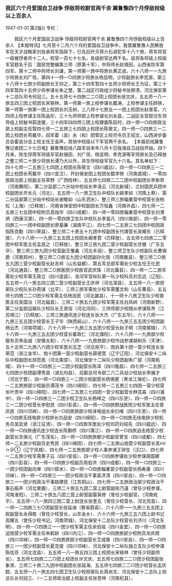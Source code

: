### 我区六个月爱国自卫战争  俘敌将校尉官两千余  冀鲁豫四个月俘敌校级以上百余人

1947-01-01
第2版()
专栏：

　　我区六个月爱国自卫战争
    俘敌将校尉官两千余
    冀鲁豫四个月俘敌校级以上百余人
    【本报特讯】七月至十二月六个月的爱国自卫战争中，我晋冀鲁豫人民解放军在天才战略家刘伯承将军指挥下，已先后歼灭蒋介石进犯军十八个旅，蒋军将官一级被俘者共十二人，校官一百七十七名，各级尉官达两千名。兹将各将级上校级军官题名于后：国民党整编第三师（原第十军），中将师长赵锡田，山西省防军第四军、第十二师中将师长刘谦，第一师第一旅中将旅长黄正成，六十八师一一九旅少将旅长刘广信，第四十一师一○四旅少将旅长杨显明，少将副旅长李克源，第三十八师十七旅少将副旅长王仰之，第三十四军暂四十五师少将师长王为征，第三十四军暂四十五师少将参谋长朱之慧，第二战区行政组少将秘书张穆清，河北保安第十二总队司令何冠三。五十五师七十四旅二二○团上校团长徐文庆，五五师一八一旅五四三团上校团长宋铁林，第一师第一旅上校参谋长戴涛，上校参谋主任顾铁，第一师第一旅第一团上校团长刘玉树，三八师十七旅五一一团上校团长赵普荃，六四师上校参谋主任陈品珍，三十九师师部上校参谋长刘永昌，二战区长官部汾东领导组上校秘书茹连璧，三十四军四四师三团上校建委陈启时，四一师一○四旅政治部上校副主任暂四七师一二五旅三七四团上校团长陈筱文，四一师一○四旅三一二团上校团长苟戴华，阎军霍（县）永（和）团管区上校司令员王绍文，山西进步委员会霍县分会上校主任王金声。其他中校级以下军官两千余名。
    【本报前线冀鲁豫记者团二十七日电】冀鲁豫前线八路军自本年八月十日陇海自卫战役开始，四个月来，除生俘蒋军将级军官赵锡田、刘广信、杨显明、李克源等军师旅长及已释放之整三师二十旅少将旅长谭乃大以外，并生俘校级军官九十六名。其名单如下：
    四十七师一二五旅三七四团上校团长陈筱文（四川威远）、四一师一○四旅三一二团上校团长苟戴华（四川宜汉）、开封保安团上校团长甄学修（河南虞城）、一零四旅政治部上校副主任莘野（广西桂林）、五五师七四旅二二二团中校副团长李新奇（河南舞阳）、第二分监部二六分站中校站长李凌云（河北新城）、兰封国民兵团中校副团长齐长元（河北）、五五师一八一旅卫生队中校队长姚孝如（河南上蔡）、第二分监部第三分站中校站长谢敬如（山东泗水）、整三师三旅辎重营中校营长张柏松（上海）（已释放）、河南省保安团中校副团长万恒鑫（河南许昌）、四七师一二五旅三七五团中校附员高烛华（四川成都）、四一师一零四旅辎重营中校营长刘渭炳（西康汉源）、四一师一零四旅卫生队中校队长李盖凡（四川南部）、四一师一零四旅三一一团中校副团长廖基廉（湖南平江）、四七师一二五旅三七四团中校团政指陈克勤（四川荣县）、整三师二十旅五十九团中校副团长代理营长吴耀东（已释放）、六十八师一一九旅三五五团上校团长阚孝君（已释放）、五五师七四旅二二零团中校军医主任孟民之（已释放）、整三师三旅九团二营少校副营长甘握（广东五华）、整三师三旅九团少校营副王肇鑫（河北丰润）、整三师卫生队少校副队长曹锡爵（河南郑州）、整三师二○旅五九团少校团副孙化雨（河南雎县）、整三师二○旅五九团三营少校副营长赵吉祥（山东益都）、第五军总部军需处少校主任王化民（河北通县）、整三师二○旅医院少校医官武庆珠（河北冀县）、四一师一二二旅军需处少校军需王政立（四川遂县）、洛河军官纵队第一队少校科员刘志远（辽阳）、五五师一八一旅五四三团二营少校副营长王庆祥（河北滦县）、五五师一八一旅担架队少校队长孙燕谋（北平）、三师三旅军需处少校军需董文和（山东曹县）、五五师七四旅二二○团少校军需主任杨润民（河北雄县）、十一师十八旅卫生队少校兽医主任吴国治（河北磁县）、三师二十旅五九团少校军需主任白风岭（河南新野）、第二分监部运输队少校队长王青恒（河北河间）、三师师部少校随从参谋陈焘（江苏靖江）（已释放）、三师三旅通讯连少校连长张大杰（广东五华）、六十八师一一九旅三五五团少校营长王子华（陕西岐山）、六十八师一一九旅三五五团少校团副杨云杰（河南项城）、六十八师一一九旅三五五团少校营长赵子明（河南鄢陵）、六十八师一一九旅三五五团少校营长翟政仁（河北濮阳）、六十八师一一九旅部少校服务员李品诚（安徽太和）、六十八师一一九旅旅部少校作战参谋胡和乐（天津）、五十五师二九旅八六团少校军医刘玉芝（河北宛平）、炮兵第十团一营少校连长张荣范（浙江金华）、炮十团第一营少校副营长薛德宽（辽宁辽阳）、河北保安十二纵队中校副团长邱莅民（河北南宫）、河北保安十二纵队少校团副朱广斌（河南柘城）、四十一师一○四旅三一二团少校副营长陈泽（四川隆昌）、四七师一二五旅三七四团少校团副谭秀昌（湖北均县）、后勤总司令部二六二兵站少校站长李展才（河北宁晋）、四一师一○四旅三一二团少校副营长杨锡更（黑龙江海伦）、四七师一二五旅旅部少校副员谭茂书（四川绵阳）、四七师一二五旅三七四团一营少校营长叶贵中（四川绵阳）、四七师一二五旅三七四团一营少校副营长林克森（四川湄中）、四一师一○四旅三一二团少校卫生队长杨坤之（四川乐至）、四一师一○四旅三一二团少校营长李慰民（四川彭县）、四一师一○四旅野战医院少校军医主任曾庆民（四川邛崃）、四一师一○四旅旅部少校译电组长余衍绪（四川乐至）、四一师一○四旅无线电排少校排长刘品安（四川绵阳）、四一师一○四旅无线电排少校机务员吴启贤（浙江征清）、四一师一○四旅军医处少校司药刘绍先（四川威远）、四一师一○四旅通讯连少校连长陈鹏桥（四川蒲江）、四一师一○四旅迫击炮营少校副营长苏保元（广东茂名）、四一师一○四旅旅都少校副官曾宝（四川成都）、四七师一二五旅少校副员史秀民（四川绵阳）、四七师一二五旅山炮营少校副营长吴ｍíｎ＠①（辽宁凤城）、四七师一二五旅旅部少校人事参谋王钟生（汉口）、四七师一二五旅少校军需黄子云（四川安县）、四一师一○四旅参谋处少校参谋胡国卿（四川彭县）、四一师一○四旅少校副员周伯洪（四川成都）、四一师一○四旅三一一团少校团副向单（四川叙水）、四一师一○四旅辎重营少校副营长杨寿康（四川邛崃）、四一师一○四旅三一一团少校政治干事袁济清（四川安岳）、四一师一○四旅三一一团少校政治干事姚建民（江苏铜山）、四七师一二五旅政治部少校政治干事石振声（河北束鹿）、三师二十旅五九团二营上尉营副徐乃谨（曾任少校参谋，河南淮阳）、三师二十旅五八团三营上尉营副雷英修（曾任少校副官，（河南宛平）、五五师一八一旅四三团二营上尉连长张奎五（曾任少校营长、河北完县）、四一师一二四旅三七○团副营长张延诲（察省蔚县）、六十八师一一九旅三五五团上尉副营长永得胜（曾任少校营长，山东金乡）、六十六师一九旅三五六团上尉书记高耀五（曾任少校书记，河南项城）、河北保安十二总队少校营长刘济川（河北东明）、四一师一○四旅三一一团少校军需主任余伯铭（四川金堂）、四一师一○四旅迫炮营少校军需主任朱鹤龄（四川内江）、四一师一○四旅旅部少校附员龙庆雨（四川邛崃）、四一师一○四旅旅部少校副营长艾成章（四川安岳）、四一师一○四旅三一一团少校副营长夏克俊（四川邛崃）、河北保安十二纵队独立支队少校参谋陈估芬（河北沧县）、五五师一八一旅五四三团上校团长宋铁林（曾任少将副师长）、五五师七四旅二二○团上校团长许文庆、五五师七四旅二二○团少校团副张象贤、三师二十旅二九团中校副团长张延海、五五师七四旅二二○团少校营长孟庆懿、五五师一八一旅五四七团卫生队少校担架队长周尚文、河北保安十二总队上校总队长何冠三、（一二五师政治部上校副主任张苍林（河南杞县）。
